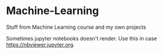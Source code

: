 # Machine-Learning
Stuff from Machine Learning course and my own projects

Sometimes jupyter notebooks doesn't render.
Use this in case https://nbviewer.jupyter.org.

